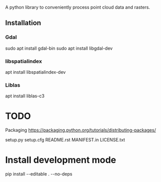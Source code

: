 A python library to conveniently process point cloud data and rasters.





## Installation

### Gdal
sudo apt install gdal-bin
sudo apt install libgdal-dev

### libspatialindex
apt install libspatialindex-dev

### Liblas
apt install liblas-c3


# TODO

Packaging
https://packaging.python.org/tutorials/distributing-packages/

setup.py
setup.cfg
README.rst
MANIFEST.in
LICENSE.txt


# Install development mode

pip install --editable . --no-deps
